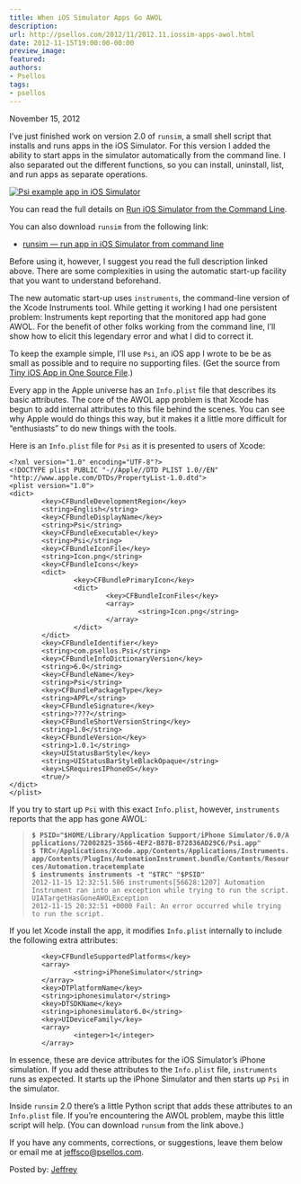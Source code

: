 ```yaml
---
title: When iOS Simulator Apps Go AWOL
description:
url: http://psellos.com/2012/11/2012.11.iossim-apps-awol.html
date: 2012-11-15T19:00:00-00:00
preview_image:
featured:
authors:
- Psellos
tags:
- psellos
---
```


<div class="date">November 15, 2012</div>

<p>I&rsquo;ve just finished work on version 2.0 of <code>runsim</code>, a small shell script
that installs and runs apps in the iOS Simulator.  For this version I
added the ability to start apps in the simulator automatically from the
command line. I also separated out the different functions, so you can
install, uninstall, list, and run apps as separate operations.</p>

<div class="flowaroundimg" style="margin-top: 1.0em;">
<a href="http://psellos.com/ios/iossim-command-line.html"><img src="http://psellos.com/images/psi-p2.png" alt="Psi example app in iOS Simulator"/></a>
</div>

<p>You can read the full details on <a href="http://psellos.com/ios/iossim-command-line.html">Run iOS Simulator from the Command
Line</a>.</p>

<p>You can also download <code>runsim</code> from the following link:</p>

<ul class="rightoffloat">
<li><a href="http://psellos.com/pub/ocamlxsim/runsim">runsim &mdash; run app in iOS Simulator from command line</a></li>
</ul>

<p>Before using it, however, I suggest you read the full description linked
above. There are some complexities in using the automatic start-up
facility that you want to understand beforehand.</p>

<p>The new automatic start-up uses <code>instruments</code>, the command-line version
of the Xcode Instruments tool. While getting it working I had one
persistent problem: Instruments kept reporting that the monitored app
had gone AWOL.  For the benefit of other folks working from the command
line, I&rsquo;ll show how to elicit this legendary error and what I did to
correct it.</p>

<p>To keep the example simple, I&rsquo;ll use <code>Psi</code>, an iOS app I wrote to be be
as small as possible and to require no supporting files.  (Get the
source from <a href="http://psellos.com/2012/05/2012.05.tiny-ios-app.html">Tiny iOS App in One Source File</a>.)</p>

<p>Every app in the Apple universe has an <code>Info.plist</code> file that describes
its basic attributes. The core of the AWOL app problem is that Xcode has
begun to add internal attributes to this file behind the scenes. You can
see why Apple would do things this way, but it makes it a little more
difficult for &ldquo;enthusiasts&rdquo; to do new things with the tools.</p>

<p>Here is an <code>Info.plist</code> file for <code>Psi</code> as it is presented to users of
Xcode:</p>

<pre><code>&lt;?xml version=&quot;1.0&quot; encoding=&quot;UTF-8&quot;?&gt;
&lt;!DOCTYPE plist PUBLIC &quot;-//Apple//DTD PLIST 1.0//EN&quot; &quot;http://www.apple.com/DTDs/PropertyList-1.0.dtd&quot;&gt;
&lt;plist version=&quot;1.0&quot;&gt;
&lt;dict&gt;
        &lt;key&gt;CFBundleDevelopmentRegion&lt;/key&gt;
        &lt;string&gt;English&lt;/string&gt;
        &lt;key&gt;CFBundleDisplayName&lt;/key&gt;
        &lt;string&gt;Psi&lt;/string&gt;
        &lt;key&gt;CFBundleExecutable&lt;/key&gt;
        &lt;string&gt;Psi&lt;/string&gt;
        &lt;key&gt;CFBundleIconFile&lt;/key&gt;
        &lt;string&gt;Icon.png&lt;/string&gt;
        &lt;key&gt;CFBundleIcons&lt;/key&gt;
        &lt;dict&gt;
                &lt;key&gt;CFBundlePrimaryIcon&lt;/key&gt;
                &lt;dict&gt;
                        &lt;key&gt;CFBundleIconFiles&lt;/key&gt;
                        &lt;array&gt;
                                &lt;string&gt;Icon.png&lt;/string&gt;
                        &lt;/array&gt;
                &lt;/dict&gt;
        &lt;/dict&gt;
        &lt;key&gt;CFBundleIdentifier&lt;/key&gt;
        &lt;string&gt;com.psellos.Psi&lt;/string&gt;
        &lt;key&gt;CFBundleInfoDictionaryVersion&lt;/key&gt;
        &lt;string&gt;6.0&lt;/string&gt;
        &lt;key&gt;CFBundleName&lt;/key&gt;
        &lt;string&gt;Psi&lt;/string&gt;
        &lt;key&gt;CFBundlePackageType&lt;/key&gt;
        &lt;string&gt;APPL&lt;/string&gt;
        &lt;key&gt;CFBundleSignature&lt;/key&gt;
        &lt;string&gt;????&lt;/string&gt;
        &lt;key&gt;CFBundleShortVersionString&lt;/key&gt;
        &lt;string&gt;1.0&lt;/string&gt;
        &lt;key&gt;CFBundleVersion&lt;/key&gt;
        &lt;string&gt;1.0.1&lt;/string&gt;
        &lt;key&gt;UIStatusBarStyle&lt;/key&gt;
        &lt;string&gt;UIStatusBarStyleBlackOpaque&lt;/string&gt;
        &lt;key&gt;LSRequiresIPhoneOS&lt;/key&gt;
        &lt;true/&gt;
&lt;/dict&gt;
&lt;/plist&gt;</code></pre>

<p>If you try to start up <code>Psi</code> with this exact <code>Info.plist</code>, however,
<code>instruments</code> reports that the app has gone AWOL:</p>

<blockquote>
  <p><strong><code>$&nbsp;PSID=&quot;$HOME/Library/Application&nbsp;Support/iPhone&nbsp;Simulator/6.0/Applications/72002825-3566-4EF2-B87B-872836AD29C6/Psi.app&quot;</code></strong> <br/>
  <strong><code>$&nbsp;TRC=/Applications/Xcode.app/Contents/Applications/Instruments.app/Contents/PlugIns/AutomationInstrument.bundle/Contents/Resources/Automation.tracetemplate</code></strong> <br/>
  <strong><code>$ instruments instruments -t &quot;$TRC&quot; &quot;$PSID&quot;</code></strong> <br/>
  <code>2012-11-15 12:32:51.586 instruments[56628:1207] Automation Instrument ran into an exception while trying to run the script.  UIATargetHasGoneAWOLException</code> <br/>
  <code>2012-11-15 20:32:51 +0000 Fail: An error occurred while trying to run the script.</code>  </p>
</blockquote>

<p>If you let Xcode install the app, it modifies <code>Info.plist</code> internally to
include the following extra attributes:</p>

<pre><code>        &lt;key&gt;CFBundleSupportedPlatforms&lt;/key&gt;
        &lt;array&gt;
                &lt;string&gt;iPhoneSimulator&lt;/string&gt;
        &lt;/array&gt;
        &lt;key&gt;DTPlatformName&lt;/key&gt;
        &lt;string&gt;iphonesimulator&lt;/string&gt;
        &lt;key&gt;DTSDKName&lt;/key&gt;
        &lt;string&gt;iphonesimulator6.0&lt;/string&gt;
        &lt;key&gt;UIDeviceFamily&lt;/key&gt;
        &lt;array&gt;
                &lt;integer&gt;1&lt;/integer&gt;
        &lt;/array&gt;</code></pre>

<p>In essence, these are device attributes for the iOS Simulator&rsquo;s iPhone
simulation. If you add these attributes to the <code>Info.plist</code> file,
<code>instruments</code> runs as expected. It starts up the iPhone Simulator and
then starts up <code>Psi</code> in the simulator.</p>

<p>Inside <code>runsim</code> 2.0 there&rsquo;s a little Python script that adds these
attributes to an <code>Info.plist</code> file. If you&rsquo;re encountering the AWOL
problem, maybe this little script will help. (You can download <code>runsum</code>
from the link above.)</p>

<p>If you have any comments, corrections, or suggestions, leave them below
or email me at <a href="mailto:jeffsco@psellos.com">jeffsco@psellos.com</a>.</p>

<p>Posted by: <a href="http://psellos.com/aboutus.html#jeffreya.scofieldphd">Jeffrey</a></p>

<p></p>

